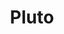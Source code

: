 ---
title: Pluto
homepage: https://plutojl.org/
description: Simple, reactive programming environment for Julia
---